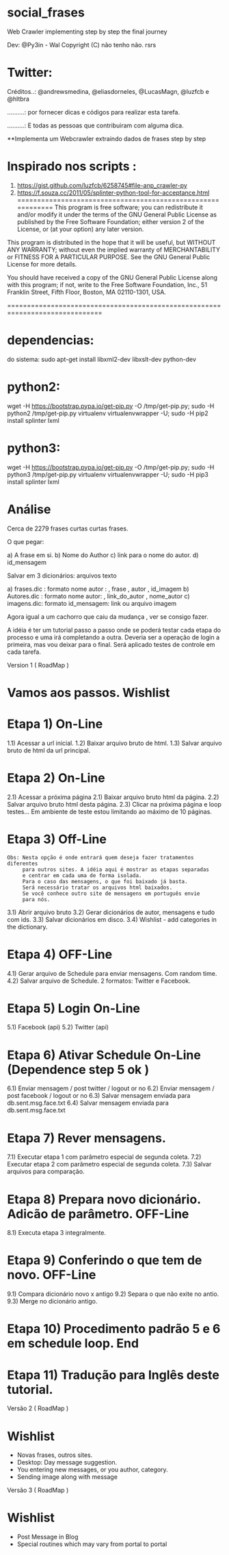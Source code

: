 # social_frases
Web Crawler implementing step by step the final journey

Dev: @Py3in - Wal Copyright (C) não tenho não. rsrs 

Twitter: 
========

 Créditos..:  @andrewsmedina, @eliasdorneles, @LucasMagn, @luzfcb e @hltbra 
 
 ..........:  por fornecer dicas e códigos para realizar esta tarefa.  
 
 ..........:  E todas as pessoas que contribuiram com alguma dica. 

**Implementa um Webcrawler extraindo dados de frases step by step

Inspirado nos scripts : 
============================================================
1) https://gist.github.com/luzfcb/6258745#file-anp_crawler-py
2) https://f.souza.cc/2011/05/splinter-python-tool-for-acceptance.html 
============================================================ 
This program is free software; you can redistribute it and/or
modify it under the terms of the GNU General Public License
as published by the Free Software Foundation; either version 2
of the License, or (at your option) any later version.
 
This program is distributed in the hope that it will be useful,
but WITHOUT ANY WARRANTY; without even the implied warranty of
MERCHANTABILITY or FITNESS FOR A PARTICULAR PURPOSE.  See the
GNU General Public License for more details.
 
You should have received a copy of the GNU General Public License
along with this program; if not, write to the Free Software
Foundation, Inc., 51 Franklin Street, Fifth Floor, Boston, MA  02110-1301, USA.

==============================================================================

dependencias:
=============

do sistema:
sudo apt-get install libxml2-dev libxslt-dev python-dev

python2:
========

wget -H https://bootstrap.pypa.io/get-pip.py -O /tmp/get-pip.py; sudo -H python2 /tmp/get-pip.py virtualenv virtualenvwrapper -U;
sudo -H pip2 install splinter lxml

python3:
========

wget -H https://bootstrap.pypa.io/get-pip.py -O /tmp/get-pip.py; sudo -H python3 /tmp/get-pip.py virtualenv virtualenvwrapper -U;
sudo -H pip3 install splinter lxml

Análise 
=======

Cerca de 2279 frases curtas curtas frases.

O que pegar:

a) A frase em si.
b) Nome do Author
c) link para o nome do autor.
d) id_mensagem

Salvar em 3 dicionários: arquivos texto

a) frases.dic : formato nome autor : , frase , autor , id_imagem 
b) Autores.dic : formato nome autor: , link_do_autor , nome_autor 
c) imagens.dic: formato id_mensagem: link ou arquivo imagem 

Agora igual a um cachorro que caiu da mudança , ver se consigo fazer.

A idéia é ter um tutorial passo a passo onde se poderá testar 
cada etapa do processo e uma irá completando a outra. 
Deveria ser a operação de login a primeira, mas vou deixar para o final. 
Será aplicado testes de controle em cada tarefa. 

Version 1 ( RoadMap ) 

Vamos aos passos. Wishlist
==========================

Etapa 1) On-Line   
=================
1.1) Acessar a url inicial. 
1.2) Baixar arquivo bruto de html.
1.3) Salvar arquivo bruto de html da url principal.
    
Etapa 2) On-Line 
=================
2.1) Acessar a próxima página 
2.1) Baixar arquivo bruto html da página. 
2.2) Salvar arquivo bruto html desta página. 
2.3) Clicar na próxima página e loop testes...
     Em ambiente de teste estou limitando ao máximo de 10 páginas. 
 
Etapa 3) Off-Line
================= 
    Obs: Nesta opção é onde entrará quem deseja fazer tratamentos diferentes
         para outros sites. A idéia aqui é mostrar as etapas separadas 
         e centrar em cada uma de forma isolada. 
         Para o caso das mensagens, o que foi baixado já basta. 
         Será necessário tratar os arquivos html baixados.
         Se você conhece outro site de mensagens em português envie 
         para nós. 
 
3.1) Abrir arquivo bruto
3.2) Gerar dicionários de autor, mensagens e tudo com ids. 
3.3) Salvar dicionários em disco. 
3.4) Wishlist - add categories in the dictionary. 

Etapa 4) OFF-Line 
==================
4.1) Gerar arquivo de Schedule para enviar mensagens. Com random time.  
4.2) Salvar arquivo de Schedule. 2 formatos: Twitter e Facebook.  

Etapa 5) Login On-Line
======================
5.1) Facebook (api) 
5.2) Twitter  (api) 

Etapa 6) Ativar Schedule On-Line  (Dependence step 5 ok )
========================================================= 
6.1) Enviar mensagem / post twitter / logout or no 
6.2) Enviar mensagem / post facebook / logout or no 
6.3) Salvar mensagem enviada para db.sent.msg.face.txt 
6.4) Salvar mensagem enviada para db.sent.msg.face.txt 

Etapa 7) Rever mensagens. 
=========================
7.1) Executar etapa 1 com parâmetro especial de segunda coleta.
7.2) Executar etapa 2 com parâmetro especial de segunda coleta. 
7.3) Salvar arquivos para comparação. 

Etapa 8) Prepara novo dicionário. Adicão de parâmetro. OFF-Line
=============================================================== 
8.1) Executa etapa 3 integralmente. 

Etapa 9) Conferindo o que tem de novo. OFF-Line 
================================================
9.1) Compara dicionário novo x antigo
9.2) Separa o que não exite no antio. 
9.3) Merge no dicionário antigo. 

Etapa 10) Procedimento padrão 5 e 6 em schedule loop. End 
=========================================================

Etapa 11) Tradução para Inglês deste tutorial. 
==============================================

Versão 2 ( RoadMap ) 

Wishlist
========

- Novas frases, outros sites.
- Desktop: Day message suggestion.
- You entering new messages, or you author, category.
- Sending image along with message   

Versão 3 ( RoadMap ) 

Wishlist
========

- Post Message in Blog 
- Special routines which may vary from portal to portal
 
